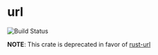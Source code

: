 url
===

![[Build Status](https://travis-ci.org/rust-lang/glob.svg?branch=master)](https://travis-ci.org/rust-lang/glob)

**NOTE**: This crate is deprecated in favor of [rust-url][url]

[url]: https://github.com/servo/rust-url
